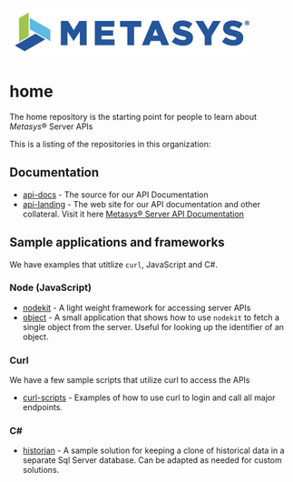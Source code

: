 ![Metasys Server Logo][metasys-logo]

# home

The home repository is the starting point for people to learn about *Metasys*® Server APIs

[metasys-logo]: images/metasys-logo.png

This is a listing of the repositories in this organization:

## Documentation

* [api-docs](https://github.com/metasys-server/api-docs) - The source for our API Documentation
* [api-landing](https://github.com/metasys-server/api-landing) - The web site for our API documentation and other collateral. Visit it here [Metasys® Server API Documentation](https://metasys-server.github.io/api-landing)

## Sample applications and frameworks

We have examples that utitlize `curl`, JavaScript and C#.

### Node (JavaScript)

* [nodekit](https://github.com/metasys-server/nodekit) - A light weight framework for accessing server APIs
* [object](https://github.com/metasys-server/objectjs) - A small application that shows how to use `nodekit` to fetch a single object from the server. Useful for looking up the identifier of an object.

### Curl

We have a few sample scripts that utilize curl to access the APIs

* [curl-scripts](https://github.com/metasys-server/curl-scripts) - Examples of how to use curl to login and call all major endpoints.

### C#

* [historian](https://github.com/metasys-server/historian) - A sample solution for keeping a clone of historical data in a separate Sql Server database. Can be adapted as needed for custom solutions. 
